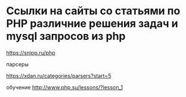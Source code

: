 # Cсылки на сайты со статьями по PHP различние решения задач и mysql запросов из php


https://snipp.ru/php

парсеры

https://xdan.ru/categories/parsers?start=5


обучение http://www.php.su/lessons/?lesson_1
